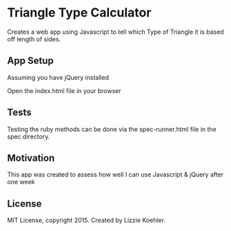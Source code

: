 Triangle Type Calculator
==========

Creates a web app using Javascript to tell which Type of Triangle it is based off length of sides.

App Setup
----------

Assuming you have jQuery installed

Open the index.html file in your browser

Tests
-----

Testing the ruby methods can be done via the spec-runner.html file in the spec directory.

Motivation
---------

This app was created to assess how well I can use Javascript & jQuery after one week

License
-------

MIT License, copyright 2015. Created by Lizzie Koehler.